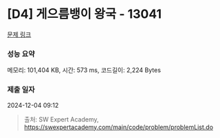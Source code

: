 # [D4] 게으름뱅이 왕국 - 13041 

[문제 링크](https://swexpertacademy.com/main/code/problem/problemDetail.do?contestProbId=AXxNrV-6PZUDFASZ) 

### 성능 요약

메모리: 101,404 KB, 시간: 573 ms, 코드길이: 2,224 Bytes

### 제출 일자

2024-12-04 09:12



> 출처: SW Expert Academy, https://swexpertacademy.com/main/code/problem/problemList.do